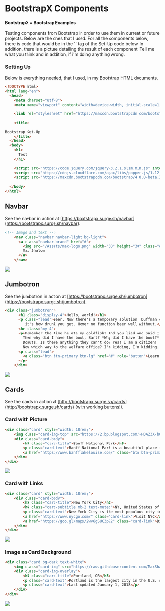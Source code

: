 # BootstrapX Components

#### BootstrapX = Bootstrap Examples

Testing components from Bootstrap in order to use them in current or future projects. Below are the ones that I used. For all the components below, there is code that would be in the '<body>' tag of the Set-Up code below. In addition, there is a picture detailing the result of each component. Tell me what you think and in addition, if i'm doing anything wrong.

### Setting Up

Below is everything needed, that I used, in my Bootstrap HTML documents. 

```html
<!DOCTYPE html>
<html lang="en">
  <head>
    <meta charset="utf-8">
    <meta name="viewport" content="width=device-width, initial-scale=1, shrink-to-fit=no">

    <link rel="stylesheet" href="https://maxcdn.bootstrapcdn.com/bootstrap/4.0.0-beta.3/css/bootstrap.min.css" integrity="sha384-Zug+QiDoJOrZ5t4lssLdxGhVrurbmBWopoEl+M6BdEfwnCJZtKxi1KgxUyJq13dy" crossorigin="anonymous">
    
    <title>

Bootstrap Set-Up
    </title>
  </head>
  <body>
	<h1>
      Test
    </h1>
    
    <script src="https://code.jquery.com/jquery-3.2.1.slim.min.js" integrity="sha384-KJ3o2DKtIkvYIK3UENzmM7KCkRr/rE9/Qpg6aAZGJwFDMVNA/GpGFF93hXpG5KkN" crossorigin="anonymous"></script>
    <script src="https://cdnjs.cloudflare.com/ajax/libs/popper.js/1.12.9/umd/popper.min.js" integrity="sha384-ApNbgh9B+Y1QKtv3Rn7W3mgPxhU9K/ScQsAP7hUibX39j7fakFPskvXusvfa0b4Q" crossorigin="anonymous"></script>
    <script src="https://maxcdn.bootstrapcdn.com/bootstrap/4.0.0-beta.3/js/bootstrap.min.js" integrity="sha384-a5N7Y/aK3qNeh15eJKGWxsqtnX/wWdSZSKp+81YjTmS15nvnvxKHuzaWwXHDli+4" crossorigin="anonymous"></script>
    
  </body>
</html>
```



## Navbar
See the navbar in action at [https://bootstrapx.surge.sh/navbar](https://bootstrapx.surge.sh/navbar).

```html
<!-- Image and text -->
    <nav class="navbar navbar-light bg-light">
      <a class="navbar-brand" href="#">
        <img src="/Assets/max-logo.png" width="30" height="30" class="d-inline-block align-top" alt="">
        Max Shalom
      </a>
    </nav>
```

![](https://github.com/MaxShalom/BootstrapX/blob/master/docs/Component%20Example%20Pictures/navbar.png?raw=true)


## Jumbotron
See the jumbotron in action at [https://bootstrapx.surge.sh/jumbotron](https://bootstrapx.surge.sh/jumbotron).
```html
<div class="jumbotron">
      <h1 class="display-4">Hello, world!</h1>
      <p class="lead">Beer. Now there's a temporary solution. Duffman can't breathe! OH NO! Son, when you participate in sporting events, it's not whether you win or lose:
         it's how drunk you get. Homer no function beer well without.</p>
      <hr class="my-4">
      <p>Remember the time he ate my goldfish? And you lied and said I never had goldfish. 
        Then why did I have the bowl, Bart? *Why did I have the bowl?* 
        Donuts. Is there anything they can't do? Yes! I am a citizen! 
        Now which way to the welfare office? I'm kidding, I'm kidding. I work, I work.</p>
      <p class="lead">
        <a class="btn btn-primary btn-lg" href="#" role="button">Learn more</a>
      </p>
    </div>
```

![](https://github.com/MaxShalom/BootstrapX/blob/master/docs/Component%20Example%20Pictures/jumbotron.png?raw=true)

## Cards
See the cards in action at [http://bootstrapx.surge.sh/cards](http://bootstrapx.surge.sh/cards) (with working buttons!).


### Card with Picture
```html
<div class="card" style="width: 18rem;">
	<img class="card-img-top" src="https://2.bp.blogspot.com/-HDAZ3X-b0r0/V3Wh6pCV-WI/AAAAAAAA57o/hI1KVFR2wYELGnlscZV4pbdaWsbV2U1igCLcB/s1600/Banff-National-Park-14.jpg" alt="Card image cap">
	<div class="card-body">
		<h5 class="card-title">Banff National Park</h5>
		<p class="card-text">Banff National Park is a beautiful place in Alberta, Canada.</p>
		<a href="https://www.banfflakelouise.com/" class="btn btn-primary">Go somewhere</a>
	</div>
</div>
```

![](https://github.com/MaxShalom/BootstrapX/blob/master/docs/Component%20Example%20Pictures/card-pictures.png?raw=true)

### Card with Links
```html
<div class="card" style="width: 18rem;">
	<div class="card-body">
		<h5 class="card-title">New York City</h5>
		<h6 class="card-subtitle mb-2 text-muted">NY, United States of America</h6>
		<p class="card-text">New York City is the most populous city in the United States, with an estimated 2016 population of 8,537,673 people.</p>
		<a href="https://www.nycgo.com/" class="card-link">Visit NYC</a>
		<a href="https://goo.gl/maps/2wv6gSUC3p72" class="card-link">Directions</a>
	</div>
</div>
```

![](https://github.com/MaxShalom/BootstrapX/blob/master/docs/Component%20Example%20Pictures/card-links.png?raw=true)

### Image as Card Background
```html
<div class="card bg-dark text-white">
	<img class="card-img" src="https://raw.githubusercontent.com/MaxShalom/BootstrapX/master/Components/assets/gradient.png" alt="Card image">
	<div class="card-img-overlay">
		<h5 class="card-title">Portland, OR</h5>
		<p class="card-text">Portland is the largest city in the U.S. state of Oregon and the seat of Multnomah County. The population is 639,863 people.</p>
		<p class="card-text">Last updated January 1, 2018</p>
	</div>
</div>
```

![](https://github.com/MaxShalom/BootstrapX/blob/master/docs/Component%20Example%20Pictures/card-img-back.png?raw=true)
